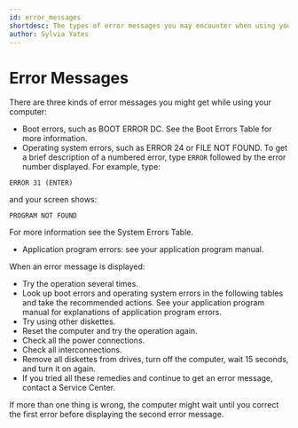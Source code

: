 ```yaml
---
id: error_messages
shortdesc: The types of error messages you may encounter when using your <span data-keyref="computer_model" /> computer.
author: Sylvia Yates
---
```


# Error Messages 

There are three kinds of error messages you might get while using your computer:

- Boot errors, such as BOOT ERROR DC. See the Boot Errors Table for more information.
- Operating system errors, such as ERROR 24 or FILE NOT FOUND. To get a brief description of a numbered error, type `ERROR` followed by the error number displayed. For example, type:

`ERROR 31 (ENTER)`

and your screen shows:

`PROGRAM NOT FOUND`

For more information see the System Errors Table.

- Application program errors: see your application program manual.

When an error message is displayed:

- Try the operation several times.
- Look up boot errors and operating system errors in the following tables and take the recommended actions. See your application program manual for explanations of application program errors.
- Try using other diskettes.
- Reset the computer and try the operation again.
- Check all the power connections.
- Check all interconnections.
- Remove all diskettes from drives, turn off the computer, wait 15 seconds, and turn it on again.
- If you tried all these remedies and continue to get an error message, contact a <span data-keyref="company_name" /> Service Center.

<p><div data-class="note">If more than one thing is wrong, the computer might wait until you correct the first error before displaying the second error message.</div></p>